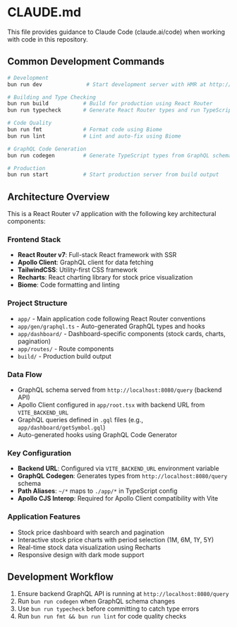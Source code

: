 # CLAUDE.md

This file provides guidance to Claude Code (claude.ai/code) when working with code in this repository.

## Common Development Commands

```bash
# Development
bun run dev              # Start development server with HMR at http://localhost:5173

# Building and Type Checking
bun run build           # Build for production using React Router
bun run typecheck       # Generate React Router types and run TypeScript check

# Code Quality
bun run fmt             # Format code using Biome
bun run lint            # Lint and auto-fix using Biome

# GraphQL Code Generation
bun run codegen         # Generate TypeScript types from GraphQL schema and format

# Production
bun run start           # Start production server from build output
```

## Architecture Overview

This is a React Router v7 application with the following key architectural components:

### Frontend Stack
- **React Router v7**: Full-stack React framework with SSR
- **Apollo Client**: GraphQL client for data fetching
- **TailwindCSS**: Utility-first CSS framework
- **Recharts**: React charting library for stock price visualization
- **Biome**: Code formatting and linting

### Project Structure
- `app/` - Main application code following React Router conventions
- `app/gen/graphql.ts` - Auto-generated GraphQL types and hooks
- `app/dashboard/` - Dashboard-specific components (stock cards, charts, pagination)
- `app/routes/` - Route components
- `build/` - Production build output

### Data Flow
- GraphQL schema served from `http://localhost:8080/query` (backend API)
- Apollo Client configured in `app/root.tsx` with backend URL from `VITE_BACKEND_URL`
- GraphQL queries defined in `.gql` files (e.g., `app/dashboard/getSymbol.gql`)
- Auto-generated hooks using GraphQL Code Generator

### Key Configuration
- **Backend URL**: Configured via `VITE_BACKEND_URL` environment variable
- **GraphQL Codegen**: Generates types from `http://localhost:8080/query` schema
- **Path Aliases**: `~/*` maps to `./app/*` in TypeScript config
- **Apollo CJS Interop**: Required for Apollo Client compatibility with Vite

### Application Features
- Stock price dashboard with search and pagination
- Interactive stock price charts with period selection (1M, 6M, 1Y, 5Y)
- Real-time stock data visualization using Recharts
- Responsive design with dark mode support

## Development Workflow

1. Ensure backend GraphQL API is running at `http://localhost:8080/query`
2. Run `bun run codegen` when GraphQL schema changes
3. Use `bun run typecheck` before committing to catch type errors
4. Run `bun run fmt && bun run lint` for code quality checks
